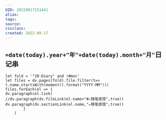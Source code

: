 ```yaml
---
UID: 20220817151441 
alias: 
tags: 
source: 
cssclass: 
created: 2022-08-17
---
```

##  `=date(today).year+"年"+date(today).month+"月"`日记串
```dataviewjs
let fold = '"20-Diary" and !#moc'
let files = dv.pages(fold).file.filter(t=> t.name.startsWith(moment().format("YYYY-MM")))
files.forEach(el => {
dv.paragraph(el.link)
//dv.paragraph(dv.fileLink(el.name+"#✏随笔感悟",true))	
dv.paragraph(dv.sectionLink(el.name,"✏随笔感悟",true))	
		}
	)

```


